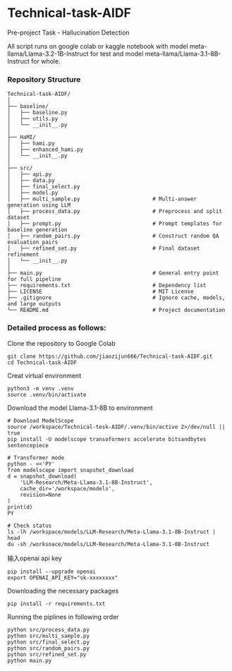 # Technical-task-AIDF
Pre-project Task - Hallucination Detection

All script runs on google colab or kaggle notebook with model meta-llama/Llama-3.2-1B-Instruct for test and model meta-llama/Llama-3.1-8B-Instruct for whole.

### Repository Structure
```
Technical-task-AIDF/
│
├── baseline/                                 
│   ├── baseline.py     
│   ├── utils.py                              
│   └── __init__.py
│
├── HaMI/                                     
│   ├── hami.py                               
│   ├── enhanced_hami.py                     
│   └── __init__.py
│
├── src/                                      
│   ├── api.py                                
│   ├── data.py                               
│   ├── final_select.py                       
│   ├── model.py                             
│   ├── multi_sample.py                       # Multi-answer generation using LLM
│   ├── process_data.py                       # Preprocess and split dataset
│   ├── prompt.py                             # Prompt templates for baseline generation
│   ├── random_pairs.py                       # Construct random QA evaluation pairs
│   ├── refined_set.py                        # Final dataset refinement
│   └── __init__.py
│
├── main.py                                   # General entry point for full pipeline
├── requirements.txt                          # Dependency list
├── LICENSE                                   # MIT License
├── .gitignore                                # Ignore cache, models, and large outputs
└── README.md                                 # Project documentation
```
### Detailed process as follows:
Clone the repository to Google Colab
```{bash}
git clone https://github.com/jiaozijun666/Technical-task-AIDF.git
cd Technical-task-AIDF
```
Creat virtual environment
```{python}
python3 -m venv .venv
source .venv/bin/activate
```
Download the model Llama-3.1-8B to environment
```{bash}
# Download ModelScope
source /workspace/Technical-tesk-AIDF/.venv/bin/active 2>/dev/null || true
pip install -U modelscope transoformers accelerate bitsandbytes sentencepiece

# Transformer mode
python - <<'PY'
from modelscope import snapshot_download
d = snapshot_download(
    'LLM-Research/Meta-Llama-3.1-8B-Instruct',
    cache_dir='/workspace/models',
    revision=None
)
print(d)
PY

# Check status
ls -lh /workspace/models/LLM-Research/Meta-Llama-3.1-8B-Instruct | head
du -sh /worksoace/models/LLM-Research/Meta-Llama-3.1-8B-Instruct
```
输入openai api key
```{bash}
pip install --upgrade openai
export OPENAI_API_KEY="sk-xxxxxxxx"
```

Downloading the necessary packages
```{bash}
pip install -r requirements.txt
```

Running the piplines in following order
```{python}
python src/process_data.py
python src/multi_sample.py
python src/final_select.py
python src/random_pairs.py
python src/refined_set.py
python main.py  
```
